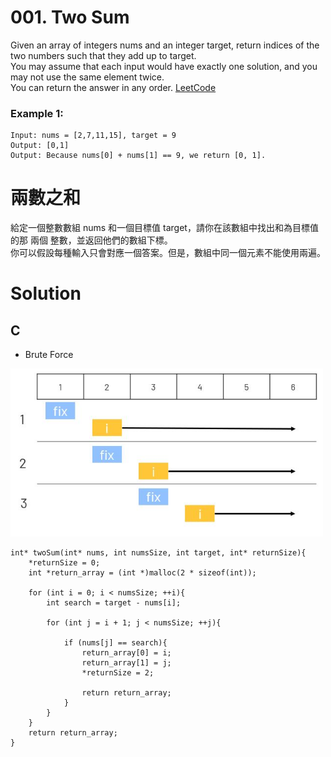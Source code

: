 # 001. Two Sum
Given an array of integers nums and an integer target, return indices of the two numbers such that they add up to target.  
You may assume that each input would have exactly one solution, and you may not use the same element twice.  
You can return the answer in any order. [LeetCode](https://leetcode.com/problems/two-sum/)  

### Example 1:
```
Input: nums = [2,7,11,15], target = 9
Output: [0,1]
Output: Because nums[0] + nums[1] == 9, we return [0, 1].
```

# 兩數之和
給定一個整數數組 nums 和一個目標值 target，請你在該數組中找出和為目標值的那 兩個 整數，並返回他們的數組下標。  
你可以假設每種輸入只會對應一個答案。但是，數組中同一個元素不能使用兩遍。

# Solution
## C
* Brute Force
<img src="img/001.JPG" width = "500"/>  

```
int* twoSum(int* nums, int numsSize, int target, int* returnSize){
    *returnSize = 0;
    int *return_array = (int *)malloc(2 * sizeof(int));

    for (int i = 0; i < numsSize; ++i){
        int search = target - nums[i];

        for (int j = i + 1; j < numsSize; ++j){
            
            if (nums[j] == search){
                return_array[0] = i;
                return_array[1] = j;
                *returnSize = 2;

                return return_array;
            }
        }
    }
    return return_array;
}

```


